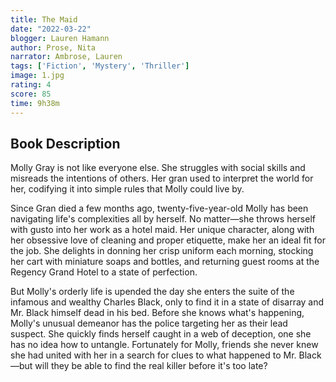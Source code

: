 ```yaml
---
title: The Maid
date: "2022-03-22"
blogger: Lauren Hamann
author: Prose, Nita
narrator: Ambrose, Lauren
tags: ['Fiction', 'Mystery', 'Thriller']
image: 1.jpg
rating: 4
score: 85
time: 9h38m
---
```



## Book Description

Molly Gray is not like everyone else. She struggles with social skills and misreads the intentions of others. Her gran used to interpret the world for her, codifying it into simple rules that Molly could live by.

Since Gran died a few months ago, twenty-five-year-old Molly has been navigating life's complexities all by herself. No matter—she throws herself with gusto into her work as a hotel maid. Her unique character, along with her obsessive love of cleaning and proper etiquette, make her an ideal fit for the job. She delights in donning her crisp uniform each morning, stocking her cart with miniature soaps and bottles, and returning guest rooms at the Regency Grand Hotel to a state of perfection.

But Molly's orderly life is upended the day she enters the suite of the infamous and wealthy Charles Black, only to find it in a state of disarray and Mr. Black himself dead in his bed. Before she knows what's happening, Molly's unusual demeanor has the police targeting her as their lead suspect. She quickly finds herself caught in a web of deception, one she has no idea how to untangle. Fortunately for Molly, friends she never knew she had united with her in a search for clues to what happened to Mr. Black—but will they be able to find the real killer before it's too late?